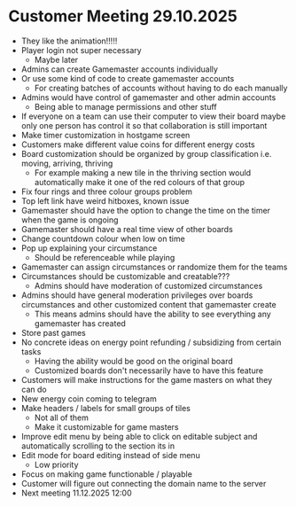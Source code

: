# Customer Meeting 29.10.2025
- They like the animation!!!!!
- Player login not super necessary
  - Maybe later
- Admins can create Gamemaster accounts individually
- Or use some kind of code to create gamemaster accounts
  - For creating batches of accounts without having to do each manually
- Admins would have control of gamemaster and other admin accounts
  - Being able to manage permissions and other stuff
- If everyone on a team can use their computer to view their board maybe only one person has control it so that collaboration is still important
- Make timer customization in hostgame screen
- Customers make different value coins for different energy costs
- Board customization should be organized by group classification i.e. moving, arriving, thriving
  - For example making a new tile in the thriving section would automatically make it one of the red colours of that group
- Fix four rings and three colour groups problem
- Top left link have weird hitboxes, known issue
- Gamemaster should have the option to change the time on the timer when the game is ongoing
- Gamemaster should have a real time view of other boards
- Change countdown colour when low on time
- Pop up explaining your circumstance
  - Should be referenceable while playing
- Gamemaster can assign circumstances or randomize them for the teams
- Circumstances should be customizable and creatable???
  - Admins should have moderation of customized circumstances
- Admins should have general moderation privileges over boards circumstances and other customized content that gamemaster create
  - This means admins should have the ability to see everything any gamemaster has created
- Store past games
- No concrete ideas on energy point refunding / subsidizing from certain tasks
  - Having the ability would be good on the original board
  - Customized boards don't necessarily have to have this feature
- Customers will make instructions for the game masters on what they can do
- New energy coin coming to telegram
- Make headers / labels for small groups of tiles
  - Not all of them
  - Make it customizable for game masters
- Improve edit menu by being able to click on editable subject and automatically scrolling to the section its in
- Edit mode for board editing instead of side menu
  - Low priority
- Focus on making game functionable / playable
- Customer will figure out connecting the domain name to the server
- Next meeting 11.12.2025 12:00

